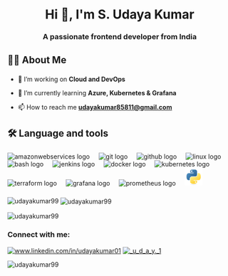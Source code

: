 <h1 align="center">Hi 👋, I'm S. Udaya Kumar</h1>
<h3 align="center">A passionate frontend developer from India</h3>

###
<h2 align="left">👩‍💻  About Me</h2>

###

- 🔭 I’m working on **Cloud and DevOps**

- 🌱 I’m currently learning **Azure, Kubernetes & Grafana**

- 📫 How to reach me **udayakumar85811@gmail.com**

###

<h2 align="left">🛠 Language and tools</h2>

###

<div align="left">
  <img src="https://cdn.jsdelivr.net/gh/devicons/devicon/icons/amazonwebservices/amazonwebservices-line-wordmark.svg" height="40" alt="amazonwebservices logo"  />
  <img width="12" />
  <img src="https://cdn.jsdelivr.net/gh/devicons/devicon/icons/git/git-original.svg" height="40" alt="git logo"  />
  <img width="12" />
  <img src="https://cdn.jsdelivr.net/gh/devicons/devicon/icons/github/github-original.svg" height="40" alt="github logo"  />
  <img width="12" />
  <img src="https://cdn.jsdelivr.net/gh/devicons/devicon/icons/linux/linux-original.svg" height="40" alt="linux logo"  />
  <img width="12" />
  <img src="https://cdn.jsdelivr.net/gh/devicons/devicon/icons/bash/bash-original.svg" height="40" alt="bash logo"  />
  <img width="12" />
  <img src="https://cdn.jsdelivr.net/gh/devicons/devicon/icons/jenkins/jenkins-line.svg" height="40" alt="jenkins logo"  />
  <img width="12" />
  <img src="https://cdn.jsdelivr.net/gh/devicons/devicon/icons/docker/docker-original.svg" height="40" alt="docker logo"  />
  <img width="12" />
  <img src="https://cdn.jsdelivr.net/gh/devicons/devicon/icons/kubernetes/kubernetes-plain.svg" height="40" alt="kubernetes logo"  />
  <img width="12" />
  <img src="https://cdn.jsdelivr.net/gh/devicons/devicon/icons/terraform/terraform-original.svg" height="40" alt="terraform logo"  />
  <img width="12" />
  <img src="https://cdn.jsdelivr.net/gh/devicons/devicon/icons/grafana/grafana-original.svg" height="40" alt="grafana logo"  />
  <img width="12" />
  <img src="https://cdn.jsdelivr.net/gh/devicons/devicon/icons/prometheus/prometheus-original.svg" height="40" alt="prometheus logo"  />
  <img width="12" />
  <img src="https://raw.githubusercontent.com/devicons/devicon/master/icons/python/python-original.svg" alt="python" width="40" height="40"/>

</div>

###
<p><img align="left" src="https://github-readme-stats.vercel.app/api/top-langs?username=udayakumar99&show_icons=true&locale=en&layout=compact" alt="udayakumar99" /></p>

<p>&nbsp;<img align="center" src="https://github-readme-stats.vercel.app/api?username=udayakumar99&show_icons=true&locale=en" alt="udayakumar99" /></p>

<p><img align="center" src="https://github-readme-streak-stats.herokuapp.com/?user=udayakumar99&" alt="udayakumar99" /></p>

<h3 align="left">Connect with me:</h3>
<p align="left">
<a href="https://linkedin.com/in/www.linkedin.com/in/udayakumar01" target="blank"><img align="center" src="https://raw.githubusercontent.com/rahuldkjain/github-profile-readme-generator/master/src/images/icons/Social/linked-in-alt.svg" alt="www.linkedin.com/in/udayakumar01" height="30" width="40" /></a>
<a href="https://instagram.com/_u_d_a_y._1" target="blank"><img align="center" src="https://raw.githubusercontent.com/rahuldkjain/github-profile-readme-generator/master/src/images/icons/Social/instagram.svg" alt="_u_d_a_y._1" height="30" width="40" /></a>
</p>

<p align="left"> <img src="https://komarev.com/ghpvc/?username=udayakumar99&label=Profile%20views&color=0e75b6&style=flat" alt="udayakumar99" /> </p>


